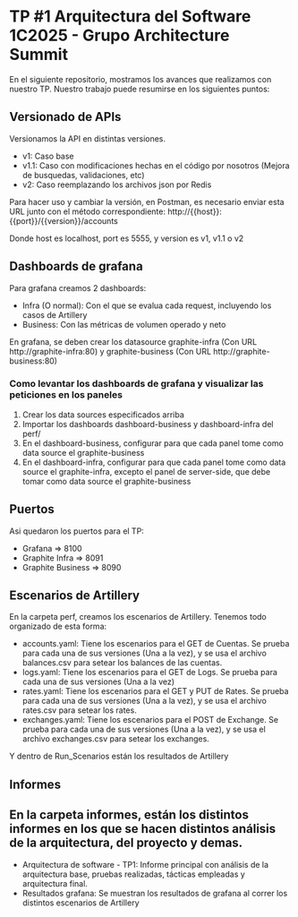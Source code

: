 # TP #1 Arquitectura del Software 1C2025 - Grupo Architecture Summit

En el siguiente repositorio, mostramos los avances que realizamos con nuestro TP.
Nuestro trabajo puede resumirse en los siguientes puntos: 

## Versionado de APIs
Versionamos la API en distintas versiones. 
- v1: Caso base
- v1.1: Caso con modificaciones hechas en el código por nosotros (Mejora de busquedas, validaciones, etc)
- v2: Caso reemplazando los archivos json por Redis

Para hacer uso y cambiar la versión, en Postman, es necesario enviar esta URL junto con el método correspondiente: http://{{host}}:{{port}}/{{version}}/accounts

Donde host es localhost, port es 5555, y version es v1, v1.1 o v2

## Dashboards de grafana
Para grafana creamos 2 dashboards:
- Infra (O normal): Con el que se evalua cada request, incluyendo los casos de Artillery
- Business: Con las métricas de volumen operado y neto

En grafana, se deben crear los datasource graphite-infra (Con URL http://graphite-infra:80) y graphite-business (Con URL http://graphite-business:80)

### Como levantar los dashboards de grafana y visualizar las peticiones en los paneles
1. Crear los data sources especificados arriba
2. Importar los dashboards dashboard-business y dashboard-infra del perf/
3. En el dashboard-business, configurar para que cada panel tome como data source el graphite-business
4. En el dashboard-infra, configurar para que cada panel tome como data source el graphite-infra, excepto el panel de server-side, que debe tomar como data source el graphite-business

## Puertos 
Asi quedaron los puertos para el TP:
- Grafana => 8100
- Graphite Infra => 8091
- Graphite Business => 8090

## Escenarios de Artillery 
En la carpeta perf, creamos los escenarios de Artillery. Tenemos todo organizado de esta forma:
- accounts.yaml: Tiene los escenarios para el GET de Cuentas. Se prueba para cada una de sus
versiones (Una a la vez), y se usa el archivo balances.csv para setear los balances de las cuentas.
- logs.yaml: Tiene los escenarios para el GET de Logs. Se prueba para cada una de sus versiones 
(Una a la vez)
- rates.yaml: Tiene los escenarios para el GET y PUT de Rates. Se prueba para cada una de sus 
versiones (Una a la vez), y se usa el archivo rates.csv para setear los rates.
- exchanges.yaml: Tiene los escenarios para el POST de Exchange. Se prueba para cada una de sus 
versiones (Una a la vez), y se usa el archivo exchanges.csv para setear los exchanges.

Y dentro de Run_Scenarios están los resultados de Artillery

## Informes
En la carpeta informes, están los distintos informes en los que se hacen distintos análisis
de la arquitectura, del proyecto y demas.
- 
- Arquitectura de software - TP1: Informe principal con análisis de la arquitectura base, pruebas realizadas, tácticas empleadas y arquitectura final.
- Resultados grafana: Se muestran los resultados de grafana al correr los distintos escenarios
de Artillery
